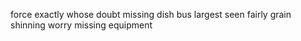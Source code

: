 force exactly whose doubt missing dish bus largest seen fairly grain shinning worry missing equipment